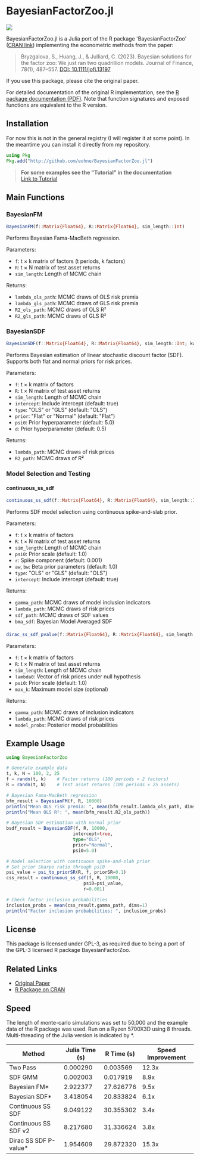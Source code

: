 # BayesianFactorZoo.jl

[![][docs-latest-img]][docs-latest-url] 


BayesianFactorZoo.jl is a Julia port of the R package 'BayesianFactorZoo' ([CRAN link](https://cran.r-project.org/web/packages/BayesianFactorZoo/index.html)) implementing the econometric methods from the paper:

> Bryzgalova, S., Huang, J., & Julliard, C. (2023). Bayesian solutions for the factor zoo: We just ran two quadrillion models. Journal of Finance, 78(1), 487–557. [DOI: 10.1111/jofi.13197](https://doi.org/10.1111/jofi.13197)

If you use this package, please cite the original paper.

For detailed documentation of the original R implementation, see the [R package documentation (PDF)](https://cran.r-project.org/web/packages/BayesianFactorZoo/BayesianFactorZoo.pdf).
Note that function signatures and exposed functions are equivalent to the R version.

## Installation
For now this is not in the general registry (I will register it at some point). In the meantime you can install it directly from my repository.
```julia
using Pkg
Pkg.add("http://github.com/eohne/BayesianFactorZoo.jl")
```


> **For some examples see the "Tutorial" in the documentation**  
> [Link to Tutorial](https://eohne.github.io/BayesianFactorZoo.jl/dev/tutorial/)


## Main Functions

### BayesianFM
```julia
BayesianFM(f::Matrix{Float64}, R::Matrix{Float64}, sim_length::Int)
```

Performs Bayesian Fama-MacBeth regression.

Parameters:
- `f`: t × k matrix of factors (t periods, k factors)
- `R`: t × N matrix of test asset returns
- `sim_length`: Length of MCMC chain

Returns:
- `lambda_ols_path`: MCMC draws of OLS risk premia
- `lambda_gls_path`: MCMC draws of GLS risk premia
- `R2_ols_path`: MCMC draws of OLS R²
- `R2_gls_path`: MCMC draws of GLS R²

### BayesianSDF
```julia
BayesianSDF(f::Matrix{Float64}, R::Matrix{Float64}, sim_length::Int; kwargs...)
```

Performs Bayesian estimation of linear stochastic discount factor (SDF). Supports both flat and normal priors for risk prices.

Parameters:
- `f`: t × k matrix of factors
- `R`: t × N matrix of test asset returns
- `sim_length`: Length of MCMC chain
- `intercept`: Include intercept (default: true)
- `type`: "OLS" or "GLS" (default: "OLS")
- `prior`: "Flat" or "Normal" (default: "Flat")
- `psi0`: Prior hyperparameter (default: 5.0)
- `d`: Prior hyperparameter (default: 0.5)

Returns:
- `lambda_path`: MCMC draws of risk prices
- `R2_path`: MCMC draws of R²

### Model Selection and Testing

#### continuous_ss_sdf 
```julia
continuous_ss_sdf(f::Matrix{Float64}, R::Matrix{Float64}, sim_length::Int; kwargs...)
```

Performs SDF model selection using continuous spike-and-slab prior.

Parameters:
- `f`: t × k matrix of factors
- `R`: t × N matrix of test asset returns
- `sim_length`: Length of MCMC chain
- `psi0`: Prior scale (default: 1.0)
- `r`: Spike component (default: 0.001)
- `aw`, `bw`: Beta prior parameters (default: 1.0)
- `type`: "OLS" or "GLS" (default: "OLS")
- `intercept`: Include intercept (default: true)

Returns:
- `gamma_path`: MCMC draws of model inclusion indicators
- `lambda_path`: MCMC draws of risk prices
- `sdf_path`: MCMC draws of SDF values
- `bma_sdf`: Bayesian Model Averaged SDF

#### 
```julia
dirac_ss_sdf_pvalue(f::Matrix{Float64}, R::Matrix{Float64}, sim_length::Int, lambda0::Vector{Float64})
```

Parameters:
- `f`: t × k matrix of factors
- `R`: t × N matrix of test asset returns
- `sim_length`: Length of MCMC chain
- `lambda0`: Vector of risk prices under null hypothesis
- `psi0`: Prior scale (default: 1.0)
- `max_k`: Maximum model size (optional)

Returns:
- `gamma_path`: MCMC draws of inclusion indicators
- `lambda_path`: MCMC draws of risk prices
- `model_probs`: Posterior model probabilities

## Example Usage

```julia
using BayesianFactorZoo

# Generate example data
t, k, N = 100, 2, 25
f = randn(t, k)    # Factor returns (100 periods × 2 factors)
R = randn(t, N)    # Test asset returns (100 periods × 25 assets)

# Bayesian Fama-MacBeth regression
bfm_result = BayesianFM(f, R, 10000)
println("Mean OLS risk premia: ", mean(bfm_result.lambda_ols_path, dims=1))
println("Mean OLS R²: ", mean(bfm_result.R2_ols_path))

# Bayesian SDF estimation with normal prior
bsdf_result = BayesianSDF(f, R, 10000, 
                         intercept=true, 
                         type="OLS",
                         prior="Normal",
                         psi0=5.0)

# Model selection with continuous spike-and-slab prior
# Set prior Sharpe ratio through psi0
psi_value = psi_to_priorSR(R, f, priorSR=0.1)
css_result = continuous_ss_sdf(f, R, 10000, 
                             psi0=psi_value, 
                             r=0.001)

# Check factor inclusion probabilities
inclusion_probs = mean(css_result.gamma_path, dims=1)
println("Factor inclusion probabilities: ", inclusion_probs)
```

## License

This package is licensed under GPL-3, as required due to being a port of the GPL-3 licensed R package BayesianFactorZoo.

## Related Links

- [Original Paper](https://doi.org/10.1111/jofi.13197)
- [R Package on CRAN](https://cran.r-project.org/web/packages/BayesianFactorZoo/index.html)


## Speed

The length of monte-carlo simulations was set to 50,000 and the example data of the R package was used.
Run on a Ryzen 5700X3D using 8 threads. Multi-threading of the Julia version is indicated by *.

| Method | Julia Time (s) | R Time (s) | Speed Improvement |
|--------|---------------|------------|-------------------|
| Two Pass | 0.000290 | 0.003569 | 12.3x |
| SDF GMM | 0.002003 | 0.017919 | 8.9x |
| Bayesian FM* | 2.922377 | 27.626776 | 9.5x |
| Bayesian SDF* | 3.418054 | 20.833824 | 6.1x |
| Continuous SS SDF | 9.049122 | 30.355302 | 3.4x |
| Continuous SS SDF v2 | 8.217680 | 31.336624 | 3.8x |
| Dirac SS SDF P-value* | 1.954609 | 29.872320 | 15.3x |



[docs-latest-img]: https://img.shields.io/badge/docs-latest-blue.svg
[docs-latest-url]: https://eohne.github.io/BayesianFactorZoo.jl/dev/
